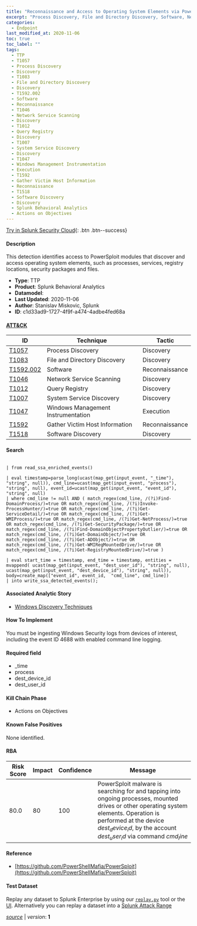 ```yaml
---
title: "Reconnaissance and Access to Operating System Elements via PowerSploit modules"
excerpt: "Process Discovery, File and Directory Discovery, Software, Network Service Scanning, Query Registry, System Service Discovery, Windows Management Instrumentation, Gather Victim Host Information, Software Discovery"
categories:
  - Endpoint
last_modified_at: 2020-11-06
toc: true
toc_label: ""
tags:
  - TTP
  - T1057
  - Process Discovery
  - Discovery
  - T1083
  - File and Directory Discovery
  - Discovery
  - T1592.002
  - Software
  - Reconnaissance
  - T1046
  - Network Service Scanning
  - Discovery
  - T1012
  - Query Registry
  - Discovery
  - T1007
  - System Service Discovery
  - Discovery
  - T1047
  - Windows Management Instrumentation
  - Execution
  - T1592
  - Gather Victim Host Information
  - Reconnaissance
  - T1518
  - Software Discovery
  - Discovery
  - Splunk Behavioral Analytics
  - Actions on Objectives
---
```




[Try in Splunk Security Cloud](https://www.splunk.com/en_us/cyber-security.html){: .btn .btn--success}

#### Description

This detection identifies access to PowerSploit modules that discover and access operating system elements, such as processes, services, registry locations, security packages and files.

- **Type**: TTP
- **Product**: Splunk Behavioral Analytics
- **Datamodel**: 
- **Last Updated**: 2020-11-06
- **Author**: Stanislav Miskovic, Splunk
- **ID**: c1d33ad9-1727-4f9f-a474-4adbe4fed68a


#### [ATT&CK](https://attack.mitre.org/)

| ID          | Technique   | Tactic      |
| ----------- | ----------- | ----------- |
| [T1057](https://attack.mitre.org/techniques/T1057/) | Process Discovery | Discovery |
| [T1083](https://attack.mitre.org/techniques/T1083/) | File and Directory Discovery | Discovery |
| [T1592.002](https://attack.mitre.org/techniques/T1592/002/) | Software | Reconnaissance |
| [T1046](https://attack.mitre.org/techniques/T1046/) | Network Service Scanning | Discovery |
| [T1012](https://attack.mitre.org/techniques/T1012/) | Query Registry | Discovery |
| [T1007](https://attack.mitre.org/techniques/T1007/) | System Service Discovery | Discovery |
| [T1047](https://attack.mitre.org/techniques/T1047/) | Windows Management Instrumentation | Execution |
| [T1592](https://attack.mitre.org/techniques/T1592/) | Gather Victim Host Information | Reconnaissance |
| [T1518](https://attack.mitre.org/techniques/T1518/) | Software Discovery | Discovery |

#### Search

```

| from read_ssa_enriched_events()

| eval timestamp=parse_long(ucast(map_get(input_event, "_time"), "string", null)), cmd_line=ucast(map_get(input_event, "process"), "string", null), event_id=ucast(map_get(input_event, "event_id"), "string", null) 
| where cmd_line != null AND ( match_regex(cmd_line, /(?i)Find-DomainProcess/)=true OR match_regex(cmd_line, /(?i)Invoke-ProcessHunter/)=true OR match_regex(cmd_line, /(?i)Get-ServiceDetail/)=true OR match_regex(cmd_line, /(?i)Get-WMIProcess/)=true OR match_regex(cmd_line, /(?i)Get-NetProcess/)=true OR match_regex(cmd_line, /(?i)Get-SecurityPackage/)=true OR match_regex(cmd_line, /(?i)Find-DomainObjectPropertyOutlier/)=true OR match_regex(cmd_line, /(?i)Get-DomainObject/)=true OR match_regex(cmd_line, /(?i)Get-ADObject/)=true OR match_regex(cmd_line, /(?i)Get-WMIRegMountedDrive/)=true OR match_regex(cmd_line, /(?i)Get-RegistryMountedDrive/)=true )

| eval start_time = timestamp, end_time = timestamp, entities = mvappend( ucast(map_get(input_event, "dest_user_id"), "string", null), ucast(map_get(input_event, "dest_device_id"), "string", null)), body=create_map(["event_id", event_id,  "cmd_line", cmd_line]) 
| into write_ssa_detected_events();
```

#### Associated Analytic Story
* [Windows Discovery Techniques](/stories/windows_discovery_techniques)


#### How To Implement
You must be ingesting Windows Security logs from devices of interest, including the event ID 4688 with enabled command line logging.

#### Required field
* _time
* process
* dest_device_id
* dest_user_id


#### Kill Chain Phase
* Actions on Objectives


#### Known False Positives
None identified.


#### RBA

| Risk Score  | Impact      | Confidence   | Message      |
| ----------- | ----------- |--------------|--------------|
| 80.0 | 80 | 100 | PowerSploit malware is searching for and tapping into ongoing processes, mounted drives or other operating system elements. Operation is performed at the device $dest_device_id$, by the account $dest_user_id$ via command $cmd_line$ |




#### Reference

* [https://github.com/PowerShellMafia/PowerSploit](https://github.com/PowerShellMafia/PowerSploit)



#### Test Dataset
Replay any dataset to Splunk Enterprise by using our [`replay.py`](https://github.com/splunk/attack_data#using-replaypy) tool or the [UI](https://github.com/splunk/attack_data#using-ui).
Alternatively you can replay a dataset into a [Splunk Attack Range](https://github.com/splunk/attack_range#replay-dumps-into-attack-range-splunk-server)




[*source*](https://github.com/splunk/security_content/tree/develop/detections/endpoint/reconnaissance_and_access_to_operating_system_elements_via_powersploit_modules.yml) \| *version*: **1**